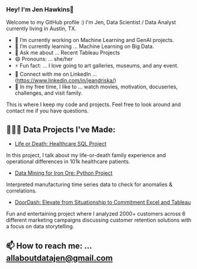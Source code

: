 ### Hey! I'm Jen Hawkins👋

Welcome to my GitHub profile :)
I'm Jen, Data Scientist / Data Analyst currently living in Austin, TX.

- 🔭 I’m currently working on Machine Learning and GenAI projects.
- 🌱 I’m currently learning ... Machine Learning on Big Data.
- 💬 Ask me about ... Recent Tableau Projects
- 😄 Pronouns: ... she/her
- ⚡ Fun fact: ... I love going to art galleries, museums, and any event.
- 🤝 Connect with me on LinkedIn ... (https://www.linkedin.com/in/jeandriska/)
- 🎈 In my free time, I like to ... watch movies, motivation, docuseries, challenges, and visit family.

This is where I keep my code and projects. Feel free to look around and contact me if you have questions.


## 👩🏻‍💻 Data Projects I've Made:
- [Life or Death: Healthcare SQL Project](https://www.linkedin.com/pulse/life-death-trip-hospital-jen-hawkins-hhzpc/) 

In this project, I talk about my life-or-death family experience and operational differences in 101k healthcare patients.

- [Data Mining for Iron Ore: Python Project](https://www.linkedin.com/pulse/data-mining-iron-ore-jen-hawkins-pqbqc/)

Interpreted manufacturing time series data to check for anomalies & correlations.

- [DoorDash: Elevate from Situationship to Commitment Excel and Tableau](https://www.linkedin.com/pulse/doordash-elevate-from-situationship-commitment-jen-hawkins-7akrc/)

Fun and entertaining project where I analyzed 2000+ customers across 6 different marketing campaigns discussing customer retention solutions
with a focus on data storytelling.


## 📫 How to reach me: ... allaboutdatajen@gmail.com

